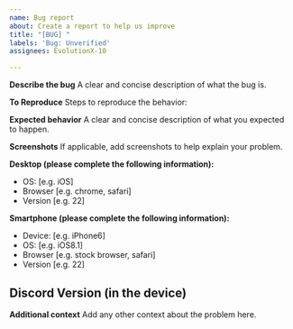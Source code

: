 ```yaml
---
name: Bug report
about: Create a report to help us improve
title: "[BUG] "
labels: 'Bug: Unverified'
assignees: EvolutionX-10

---
```


**Describe the bug**
A clear and concise description of what the bug is.

**To Reproduce**
Steps to reproduce the behavior:
>
>
>

**Expected behavior**
A clear and concise description of what you expected to happen.
>
>
>

**Screenshots**
If applicable, add screenshots to help explain your problem.

**Desktop (please complete the following information):**
 - OS: [e.g. iOS]
 - Browser [e.g. chrome, safari]
 - Version [e.g. 22]

**Smartphone (please complete the following information):**
 - Device: [e.g. iPhone6]
 - OS: [e.g. iOS8.1]
 - Browser [e.g. stock browser, safari]
 - Version [e.g. 22]

**Discord Version (in the device)**
- 

**Additional context**
Add any other context about the problem here.
